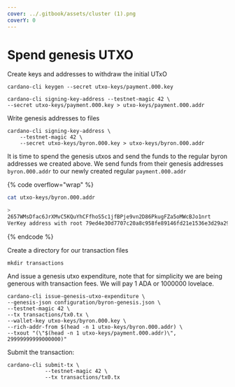 ```yaml
---
cover: ../.gitbook/assets/cluster (1).png
coverY: 0
---
```


# Spend genesis UTXO

Create keys and addresses to withdraw the initial UTxO

```
cardano-cli keygen --secret utxo-keys/payment.000.key
```

```
cardano-cli signing-key-address --testnet-magic 42 \
--secret utxo-keys/payment.000.key > utxo-keys/payment.000.addr
```

Write genesis addresses to files&#x20;

```
cardano-cli signing-key-address \
    --testnet-magic 42 \
    --secret utxo-keys/byron.000.key > utxo-keys/byron.000.addr
```

It is time to spend the genesis utxos and send the funds to the regular byron addresses we created above. We send funds from their genesis addresses `byron.000.addr` to our newly created regular `payment.000.addr`

{% code overflow="wrap" %}
```bash
cat utxo-keys/byron.000.addr

>
2657WMsDfac6JrXMvC5KQuYhCFfhoS5c1jfBPje9vn2D86PkugFZa5oMWcBJo1nrt
VerKey address with root 79ed4e30d7707c20a8c958fe89146fd21e1536e3d29a29e0131deabf, attributes: AddrAttributes { derivation path: {} }
```
{% endcode %}

Create a directory for our transaction files

```
mkdir transactions
```

And issue a genesis utxo expenditure, note that for simplicity we are being generous with transaction fees. We will pay 1 ADA or 1000000 lovelace.&#x20;

```
cardano-cli issue-genesis-utxo-expenditure \
--genesis-json configuration/byron-genesis.json \
--testnet-magic 42 \
--tx transactions/tx0.tx \
--wallet-key utxo-keys/byron.000.key \
--rich-addr-from $(head -n 1 utxo-keys/byron.000.addr) \
--txout "(\"$(head -n 1 utxo-keys/payment.000.addr)\", 29999999999000000)"
```

Submit the transaction:

```
cardano-cli submit-tx \
            --testnet-magic 42 \
            --tx transactions/tx0.tx
```
